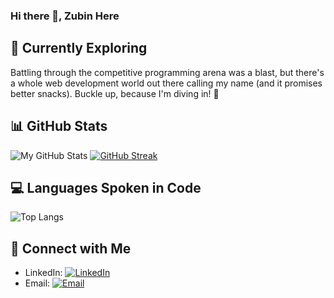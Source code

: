 ### Hi there 👋, Zubin Here

## 🌱 Currently Exploring

Battling through the competitive programming arena was a blast, but there's a whole web development world out there calling my name (and it promises better snacks). Buckle up, because I'm diving in! 🚀

## 📊 GitHub Stats

![My GitHub Stats](https://github-readme-stats.vercel.app/api?username=coder-zs-cse&show_icons=true&rank_icon=github&theme=radical)
[![GitHub Streak](https://github-readme-streak-stats.herokuapp.com/?user=coder-zs-cse&theme=radical)](https://github.com/coder-zs-cse)

## 💻 Languages Spoken in Code
![Top Langs](https://github-readme-stats.vercel.app/api/top-langs/?username=coder-zs-cse&theme=radical&hide_progress=true&langs_count=8)

## 🤝 Connect with Me

- LinkedIn: [![LinkedIn](https://img.shields.io/badge/LinkedIn-Zubin-blue?style=flat-square&logo=linkedin)](https://www.linkedin.com/in/zubinshah1/)
- Email: [![Email](https://img.shields.io/badge/Email-Zubin-red?style=flat-square&logo=gmail)](mailto:sadat.zubin@gmail.com)

<!--
**AryanShr/AryanShr** is a ✨ _special_ ✨ repository because its `README.md` (this file) appears on your GitHub profile.

Here are some ideas to get you started:

- 🔭 I’m currently working on ...
- 🌱 I’m currently learning ...
- 👯 I’m looking to collaborate on ...
- 🤔 I’m looking for help with ...
- 💬 Ask me about ...
- 📫 How to reach me: ...
- 😄 Pronouns: ...
- ⚡ Fun fact: ...
-->
<!--
**coder-zs-cse/coder-zs-cse** is a ✨ _special_ ✨ repository because its `README.md` (this file) appears on your GitHub profile.

Here are some ideas to get you started:

- 🔭 I’m currently working on ...
- 🌱 I’m currently learning ...
- 👯 I’m looking to collaborate on ...
- 🤔 I’m looking for help with ...
- 💬 Ask me about ...
- 📫 How to reach me: ...
- 😄 Pronouns: ...
- ⚡ Fun fact: ...
-->
